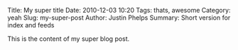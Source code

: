 Title: My super title
Date: 2010-12-03 10:20
Tags: thats, awesome
Category: yeah
Slug: my-super-post
Author: Justin Phelps
Summary: Short version for index and feeds

This is the content of my super blog post.
